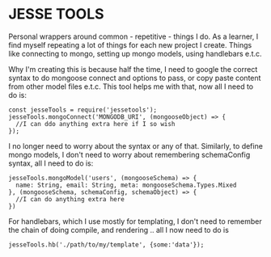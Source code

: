 # JESSE TOOLS

Personal wrappers around common - repetitive - things I do. As a learner, I find myself repeating a lot of things for each new project I create. Things like connecting to mongo, 
setting up mongo models, using handlebars e.t.c. 

Why I'm creating this is because half the time, I need to google the correct syntax to do mongoose connect and options to pass, or copy paste content from other model files e.t.c.
This tool helps me with that, now all I need to do is:
```
const jesseTools = require('jessetools');
jesseTools.mongoConnect('MONGODB_URI', (mongooseObject) => {
  //I can ddo anything extra here if I so wish
});
```
I no longer need to worry about the syntax or any of that. Similarly, to define mongo models, I don't need to worry about remembering schemaConfig syntax, all I need to do is:
```
jesseTools.mongoModel('users', (mongooseSchema) => {
  name: String, email: String, meta: mongooseSchema.Types.Mixed
}, (mongooseSchema, schemaConfig, schemaObject) => {
  //I can do anything extra here
})
```

For handlebars, which I use mostly for templating, I don't need to remember the chain of doing compile, and rendering .. all I now need to do is
```
jesseTools.hb('./path/to/my/template', {some:'data'});
```
